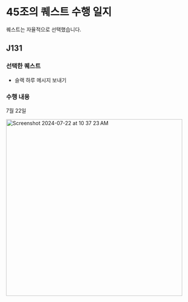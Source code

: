# 45조의 퀘스트 수행 일지

퀘스트는 자율적으로 선택했습니다.

## J131

### 선택한 퀘스트

- 슬랙 하루 메시지 보내기

### 수행 내용

7월 22일

<img width="481" alt="Screenshot 2024-07-22 at 10 37 23 AM" src="https://gist.github.com/user-attachments/assets/bb6a57f8-f6ce-4e36-9768-6c0dc05931f5">
